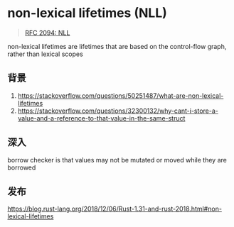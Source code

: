 # non-lexical lifetimes (NLL)

> [RFC 2094: NLL](https://rust-lang.github.io/rfcs/2094-nll.html)

non-lexical lifetimes are lifetimes that are based on the control-flow graph, rather than lexical scopes

## 背景

1. https://stackoverflow.com/questions/50251487/what-are-non-lexical-lifetimes
2. https://stackoverflow.com/questions/32300132/why-cant-i-store-a-value-and-a-reference-to-that-value-in-the-same-struct

## 深入

borrow checker is that values may not be mutated or moved while they are borrowed

## 发布

https://blog.rust-lang.org/2018/12/06/Rust-1.31-and-rust-2018.html#non-lexical-lifetimes

